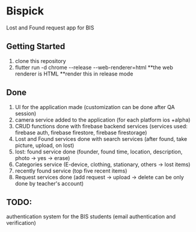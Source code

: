 # Bispick

Lost and Found request app for BIS

## Getting Started

1. clone this repository
2. flutter run -d chrome --release --web-renderer=html
  **the web renderer is HTML
  **render this in release mode

## Done
1. UI for the application made (customization can be done after QA session)
2. camera service added to the application (for each platform ios +alpha)
3. CRUD functions done with firebase backend services (services used: firebase auth, firebase firestore, firebase firestorage)
4. Lost and Found services done with search services (after found, take picture, upload, on lost)
5. lost: found service done (founder, found time, location, description, photo -> yes -> erase)
6. Categories service (E-device, clothing, stationary, others -> lost items)
7. recently found service (top five recent items)
8. Request services done (add request -> upload -> delete can be only done by teacher's account)

## TODO: 
authentication system for the BIS students (email authentication and verification)
